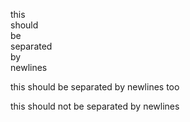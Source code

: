 
this\
should\
be\
separated\
by\
newlines

this
should
be
separated
by
newlines
too

this
should
not
be
separated
by
newlines
